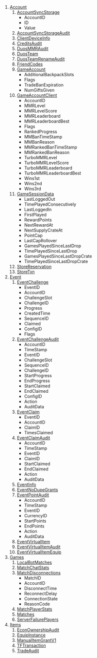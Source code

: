 1. [Account](https://steamcommunity.com/my/gcpd/1046930?category=Account)
    1. [AccountSyncStorage](https://steamcommunity.com/my/gcpd/1046930?category=Account&tab=AccountSyncStorage)
        * AccountID
        * ID
        * Value
    2. [AccountSyncStorageAudit](https://steamcommunity.com/my/gcpd/1046930?category=Account&tab=AccountSyncStorageAudit)
    3. [ClientDeviceInfo](https://steamcommunity.com/my/gcpd/1046930?category=Account&tab=ClientDeviceInfo)
    4. [CreditsAudit](https://steamcommunity.com/my/gcpd/1046930?category=Account&tab=CreditsAudit)
    5. [DuosMMRAudit](https://steamcommunity.com/my/gcpd/1046930?category=Account&tab=DuosMMRAudit)
    6. [DuosTeam](https://steamcommunity.com/my/gcpd/1046930?category=Account&tab=DuosTeam)
    7. [DuosTeamRenameAudit](https://steamcommunity.com/my/gcpd/1046930?category=Account&tab=DuosTeamRenameAudit)
    8. [FriendCodes](https://steamcommunity.com/my/gcpd/1046930?category=Account&tab=FriendCodes)
    9. [GameAccount](https://steamcommunity.com/my/gcpd/1046930?category=Account&tab=GameAccount)
        * AdditionalBackpackSlots
        * Flags
        * TradeBanExpiration
        * NumGiftsGiven
    10. [GameAccountClient](https://steamcommunity.com/my/gcpd/1046930?category=Account&tab=GameAccountClient)
        * AccountID
        * MMRLevel
        * MMRLevelScore
        * MMRLeaderboard
        * MMRLeaderboardBest
        * Flags
        * RankedProgress
        * MMBanTimeStamp
        * MMBanReason
        * MMRankedBanTimeStamp
        * MMRankedBanReason
        * TurboMMRLevel
        * TurboMMRLevelScore
        * TurboMMRLeaderboard
        * TurboMMRLeaderboardBest
        * Wins1st
        * Wins2nd
        * Wins3rd
    11. [GameSessionData](https://steamcommunity.com/my/gcpd/1046930?category=Account&tab=GameSessionData)
        * LastLoggedOut
        * TimePlayedConsecutively
        * LastLoggedIn
        * FirstPlayed
        * RewardPoints
        * NextRewardAt
        * NextSupplyCrateAt
        * PointCap
        * LastCapRollover
        * GamesPlayedSinceLastDrop
        * TimePlayedSinceLastDrop
        * GamesPlayedSinceLastDropCrate
        * TimePlayedSinceLastDropCrate
    12. [StoreReservation](https://steamcommunity.com/my/gcpd/1046930?category=Account&tab=StoreReservation)
    13. [StoreTxn](https://steamcommunity.com/my/gcpd/1046930?category=Account&tab=StoreTxn)
2. [Event](https://steamcommunity.com/my/gcpd/1046930?category=Event)
    1. [EventChallenge](https://steamcommunity.com/my/gcpd/1046930?category=Event&tab=EventChallenge)
        * EventID
        * AccountID
        * ChallengeSlot
        * ChallengeID
        * Progress
        * CreatedTime
        * SequenceID
        * Claimed
        * ConfigID
        * Flags
    2. [EventChallengeAudit](https://steamcommunity.com/my/gcpd/1046930?category=Event&tab=EventChallengeAudit)
        * AccountID
        * TimeStamp
        * EventID
        * ChallengeSlot
        * SequenceID
        * ChallengeID
        * StartProgress
        * EndProgress
        * StartClaimed
        * EndClaimed
        * ConfigID
        * Action
        * AuditData
    3. [EventClaim](https://steamcommunity.com/my/gcpd/1046930?category=Event&tab=EventClaim)
        * EventID
        * AccountID
        * ClaimID
        * TimesClaimed
    4. [EventClaimAudit](https://steamcommunity.com/my/gcpd/1046930?category=Event&tab=EventClaimAudit)
        * AccountID
        * TimeStamp
        * EventID
        * ClaimID
        * StartClaimed
        * EndClaimed
        * Action
        * AuditData
    5. [EventInfo](https://steamcommunity.com/my/gcpd/1046930?category=Event&tab=EventInfo)
    6. [EventNoDupeGrants](https://steamcommunity.com/my/gcpd/1046930?category=Event&tab=EventNoDupeGrants)
    7. [EventPointAudit](https://steamcommunity.com/my/gcpd/1046930?category=Event&tab=EventPointAudit)
        * AccountID
        * TimeStamp
        * EventID
        * CurrencyID
        * StartPoints
        * EndPoints
        * Action
        * AuditData
    8. [EventVirtualItem](https://steamcommunity.com/my/gcpd/1046930?category=Event&tab=EventVirtualItem)
    9. [EventVirtualItemAudit](https://steamcommunity.com/my/gcpd/1046930?category=Event&tab=EventVirtualItemAudit)
    10. [EventVirtualItemEquip](https://steamcommunity.com/my/gcpd/1046930?category=Event&tab=EventVirtualItemEquip)
3. [Games](https://steamcommunity.com/my/gcpd/1046930?category=Games)
    1. [LocalBotMatches](https://steamcommunity.com/my/gcpd/1046930?category=Games&tab=LocalBotMatches)
    2. [MatchChatStats](https://steamcommunity.com/my/gcpd/1046930?category=Games&tab=MatchChatStats)
    3. [MatchDisconnections](https://steamcommunity.com/my/gcpd/1046930?category=Games&tab=MatchDisconnections)
        * MatchID
        * AccountID
        * DisconnectTime
        * ReconnectDelay
        * ConnectionState
        * ReasonCode
    4. [MatchPlayerStats](https://steamcommunity.com/my/gcpd/1046930?category=Games&tab=MatchPlayerStats)
    5. [Matches](https://steamcommunity.com/my/gcpd/1046930?category=Games&tab=Matches)
    6. [ServerFailurePlayers](https://steamcommunity.com/my/gcpd/1046930?category=Games&tab=ServerFailurePlayers)
4. [Items](https://steamcommunity.com/my/gcpd/1046930?category=Items)
    1. [EconOwnershipAudit](https://steamcommunity.com/my/gcpd/1046930?category=Items&tab=EconOwnershipAudit)
    2. [EquipInstance](https://steamcommunity.com/my/gcpd/1046930?category=Items&tab=EquipInstance)
    3. [ManualItemGrantV1](https://steamcommunity.com/my/gcpd/1046930?category=Items&tab=ManualItemGrantV1)
    4. [TFTransaction](https://steamcommunity.com/my/gcpd/1046930?category=Items&tab=TFTransaction)
    5. [TradeAudit](https://steamcommunity.com/my/gcpd/1046930?category=Items&tab=TradeAudit)
